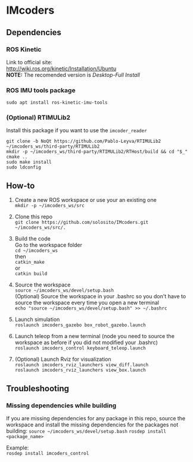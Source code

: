 # IMcoders

## Dependencies
### ROS Kinetic
Link to official site:  
http://wiki.ros.org/kinetic/Installation/Ubuntu  
**NOTE:** The recomended version is _Desktop-Full Install_

### ROS IMU tools package
`sudo apt install ros-kinetic-imu-tools`  

### (Optional) RTIMULib2
Install this package if you want to use the `imcoder_reader` 
```
git clone -b NoQt https://github.com/Pablo-Leyva/RTIMULib2 ~/imcoders_ws/third-party/RTIMULib2
mkdir -p ~/imcoders_ws/third-party/RTIMULib2/RTHost/build && cd "$_"
cmake ..
sudo make install
sudo ldconfig
```

## How-to
1. Create a new ROS workspace or use your an existing one  
`mkdir -p ~/imcoders_ws/src`

1. Clone this repo  
`git clone https://github.com/solosito/IMcoders.git ~/imcoders_ws/src/.`

1. Build the code  
Go to the workspace folder  
`cd ~/imcoders_ws`  
then  
`catkin_make`  
or  
`catkin build`  

1. Source the workspace  
`source ~/imcoders_ws/devel/setup.bash`  
(Optional) Source the workspace in your .bashrc so you don't have to source the workspace every time you open a new terminal  
`echo "source ~/imcoders_ws/devel/setup.bash" >> ~/.bashrc`

1. Launch simulation  
`roslaunch imcoders_gazebo box_robot_gazebo.launch`  

1. Launch teleop from a new terminal (node you need to source the workspace as before if you did not modified your .bashrc)  
`roslaunch imcoders_control keyboard_teleop.launch`

1. (Optional) Launch Rviz for visualization  
`roslaunch imcoders_rviz_launchers view_diff.launch`  
`roslaunch imcoders_rviz_launchers view_box.launch`  

## Troubleshooting
### Missing dependencies while building
If you are missing dependencies for any package in this repo, source the workspace and install the missing dependencies for the packages not building:
`source ~/imcoders_ws/devel/setup.bash`
`rosdep install <package_name>`  

Example:  
`rosdep install imcoders_control`  
